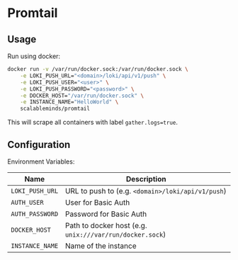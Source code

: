 # Promtail

## Usage

Run using docker:

```sh
docker run -v /var/run/docker.sock:/var/run/docker.sock \
    -e LOKI_PUSH_URL="<domain>/loki/api/v1/push" \
    -e LOKI_PUSH_USER="<user>" \
    -e LOKI_PUSH_PASSWORD="<password>" \
    -e DOCKER_HOST="/var/run/docker.sock" \
    -e INSTANCE_NAME="HelloWorld" \
    scalableminds/promtail
```

This will scrape all containers with label `gather.logs=true`.

## Configuration

Environment Variables:

| Name | Description |
|------|-------------|
| `LOKI_PUSH_URL` | URL to push to (e.g. `<domain>/loki/api/v1/push`) |
| `AUTH_USER` | User for Basic Auth |
| `AUTH_PASSWORD` | Password for Basic Auth |
| `DOCKER_HOST` | Path to docker host (e.g. `unix:///var/run/docker.sock`) |
| `INSTANCE_NAME` | Name of the instance |
